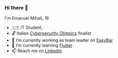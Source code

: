 ### Hi there 👋

I'm Emanuel Mihali, 18

- 🇮🇹 IT Student,
- 🔓 Italian [Cybersecurity Olimpics](https://olicyber.it/edizioni/2022) finalist
- 🔭 I’m currently working as team leader on [EasyBar](https://www.instagram.com/emanuelus/)
- 🌱 I’m currently learning [Flutter](https://flutter.dev)
- 📫 Reach me on [Linkedin](https://www.linkedin.com/in/emanuel-mihali/)

<!---[![Top Langs](https://github-readme-stats.vercel.app/api/top-langs/?username=Archibugiere)](https://github.com/Archibugiere/github-readme-stats)-->
